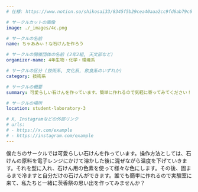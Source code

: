```yaml
---
# 仕様: https://www.notion.so/shikosai33/8345f5b29cea40aaa2cc9fd6ab79c6a6?pvs=4#5438a1577b604f39a67658a72f2283b8

# サークルカットの画像
image: ./_images/4c.png

# サークルの名前
name: ちゃあみぃ！な石けんを作ろう

# サークルの開催団体の名前 (2年2組, 天文部など)
organizer-name: 4年生物・化学・環境系

# サークルの区分 (技術系, 文化系, 飲食系のいずれか)
category: 技術系

# サークルの概要
summary: 可愛らしい石けんを作っています。簡単に作れるので気軽に寄ってみてください！！！

# サークルの場所
location: student-laboratory-3

# X, Instagramなどの外部リンク
# urls:
# - https://x.com/example
# - https://instagram.com/example
---
```

僕たちのサークルでは可愛らしい石けんを作っています。操作方法としては、石けんの原料を電子レンジにかけて溶かした後に混ぜながら温度を下げていきます。それを型に入れ、石けん用の色素を使って様々な色にします。その後、固まるまで冷ますと自分だけの石けんができます。誰でも簡単に作れるので実験室に来て、私たちと一緒に茨香祭の思い出を作ってみませんか？
